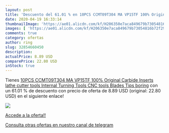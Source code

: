 ```yaml
---
layout: post
title: 'Descuento del 61.01 % en 10PCS CCMT09T304 MA VP15TF 100% Original'
date: 2020-04-19 16:33:14
thumbnailImage: 'https://ae01.alicdn.com/kf/H206350e7aca849679b73054816b72f29y/10PCS-CCMT09T304-MA-VP15TF-100-Original-Carbide-Inserts-lathe-cutter-tools-Internal-Turning-Tools-CNC-tools.jpg_350x350._SL200_.jpg'
images: [ 'https://ae01.alicdn.com/kf/H206350e7aca849679b73054816b72f29y/10PCS-CCMT09T304-MA-VP15TF-100-Original-Carbide-Inserts-lathe-cutter-tools-Internal-Turning-Tools-CNC-tools.jpg_350x350._SL200_.jpg' ]
comments: true
category: ofertas
author: ring
slug: 32854660450
description:
actualPrice: 8.89 USD
comparePrice: 22.80 USD
inStock: true
---
```


Tienes [10PCS CCMT09T304 MA VP15TF 100% Original Carbide Inserts lathe cutter tools Internal Turning Tools CNC tools Blades Tips boring](https://www.amazon.com/dp/32854660450/?tag=redken08-20) con un 61.01 % de descuento con precio de oferta de 8.89 USD (original: 22.80 USD) en el siguiente enlace!

[![](https://ae01.alicdn.com/kf/H206350e7aca849679b73054816b72f29y/10PCS-CCMT09T304-MA-VP15TF-100-Original-Carbide-Inserts-lathe-cutter-tools-Internal-Turning-Tools-CNC-tools.jpg_350x350._SL200_.jpg)](https://www.amazon.com/dp/32854660450/?tag=redken08-20)

[Accede a la oferta!!](https://www.amazon.com/dp/32854660450/?tag=redken08-20)

[Consulta otras ofertas en nuestro canal de telegram](https://t.me/s/ofertas25)
